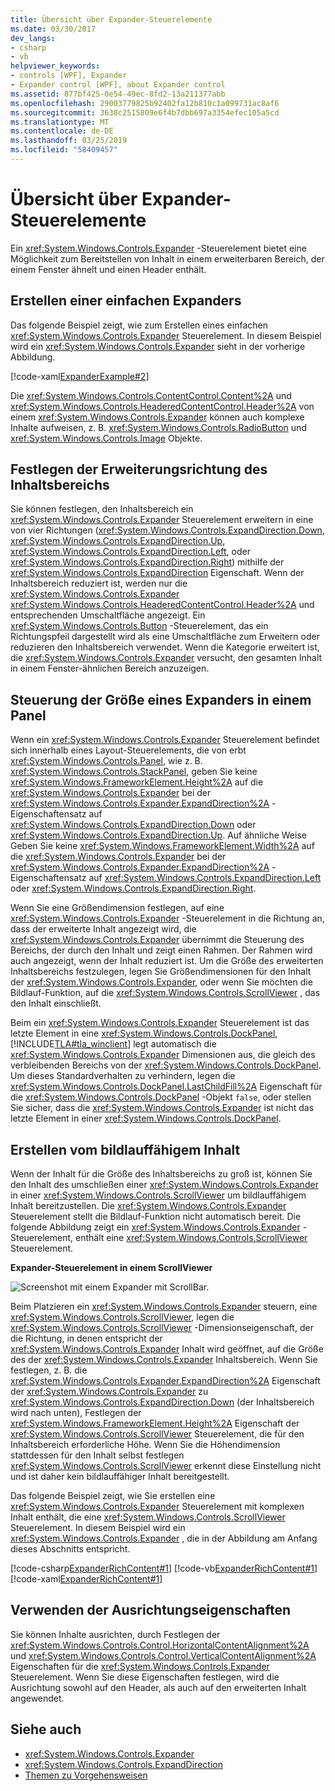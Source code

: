 ```yaml
---
title: Übersicht über Expander-Steuerelemente
ms.date: 03/30/2017
dev_langs:
- csharp
- vb
helpviewer_keywords:
- controls [WPF], Expander
- Expander control [WPF], about Expander control
ms.assetid: 877bf425-0e54-49ec-8fd2-13a211377abb
ms.openlocfilehash: 29003779825b92402fa12b810c1a099731ac8af6
ms.sourcegitcommit: 3630c2515809e6f4b7dbb697a3354efec105a5cd
ms.translationtype: MT
ms.contentlocale: de-DE
ms.lasthandoff: 03/25/2019
ms.locfileid: "58409457"
---
```

# <a name="expander-overview"></a>Übersicht über Expander-Steuerelemente
Ein <xref:System.Windows.Controls.Expander> -Steuerelement bietet eine Möglichkeit zum Bereitstellen von Inhalt in einem erweiterbaren Bereich, der einem Fenster ähnelt und einen Header enthält.  
  
  
<a name="CreatinganExpanderinXAML"></a>   
## <a name="creating-a-simple-expander"></a>Erstellen einer einfachen Expanders  
 Das folgende Beispiel zeigt, wie zum Erstellen eines einfachen <xref:System.Windows.Controls.Expander> Steuerelement. In diesem Beispiel wird ein <xref:System.Windows.Controls.Expander> sieht in der vorherige Abbildung.  
  
 [!code-xaml[ExpanderExample#2](~/samples/snippets/csharp/VS_Snippets_Wpf/ExpanderExample/CSharp/Page1.xaml#2)]  
  
 Die <xref:System.Windows.Controls.ContentControl.Content%2A> und <xref:System.Windows.Controls.HeaderedContentControl.Header%2A> von einem <xref:System.Windows.Controls.Expander> können auch komplexe Inhalte aufweisen, z. B. <xref:System.Windows.Controls.RadioButton> und <xref:System.Windows.Controls.Image> Objekte.  
  
<a name="SettingtheDirectionoftheExpandingWindow"></a>   
## <a name="setting-the-direction-of-the-expanding-content-area"></a>Festlegen der Erweiterungsrichtung des Inhaltsbereichs  
 Sie können festlegen, den Inhaltsbereich ein <xref:System.Windows.Controls.Expander> Steuerelement erweitern in eine von vier Richtungen (<xref:System.Windows.Controls.ExpandDirection.Down>, <xref:System.Windows.Controls.ExpandDirection.Up>, <xref:System.Windows.Controls.ExpandDirection.Left>, oder <xref:System.Windows.Controls.ExpandDirection.Right>) mithilfe der <xref:System.Windows.Controls.ExpandDirection> Eigenschaft. Wenn der Inhaltsbereich reduziert ist, werden nur die <xref:System.Windows.Controls.Expander> <xref:System.Windows.Controls.HeaderedContentControl.Header%2A> und entsprechenden Umschaltfläche angezeigt. Ein <xref:System.Windows.Controls.Button> -Steuerelement, das ein Richtungspfeil dargestellt wird als eine Umschaltfläche zum Erweitern oder reduzieren den Inhaltsbereich verwendet. Wenn die Kategorie erweitert ist, die <xref:System.Windows.Controls.Expander> versucht, den gesamten Inhalt in einem Fenster-ähnlichen Bereich anzuzeigen.  
  
<a name="SettingSizeDimensionsonanExpanderinaPanel"></a>   
## <a name="controlling-the-size-of-an-expander-in-a-panel"></a>Steuerung der Größe eines Expanders in einem Panel  
 Wenn ein <xref:System.Windows.Controls.Expander> Steuerelement befindet sich innerhalb eines Layout-Steuerelements, die von erbt <xref:System.Windows.Controls.Panel>, wie z. B. <xref:System.Windows.Controls.StackPanel>, geben Sie keine <xref:System.Windows.FrameworkElement.Height%2A> auf die <xref:System.Windows.Controls.Expander> bei der <xref:System.Windows.Controls.Expander.ExpandDirection%2A> -Eigenschaftensatz auf <xref:System.Windows.Controls.ExpandDirection.Down> oder <xref:System.Windows.Controls.ExpandDirection.Up>. Auf ähnliche Weise Geben Sie keine <xref:System.Windows.FrameworkElement.Width%2A> auf die <xref:System.Windows.Controls.Expander> bei der <xref:System.Windows.Controls.Expander.ExpandDirection%2A> -Eigenschaftensatz auf <xref:System.Windows.Controls.ExpandDirection.Left> oder <xref:System.Windows.Controls.ExpandDirection.Right>.  
  
 Wenn Sie eine Größendimension festlegen, auf eine <xref:System.Windows.Controls.Expander> -Steuerelement in die Richtung an, dass der erweiterte Inhalt angezeigt wird, die <xref:System.Windows.Controls.Expander> übernimmt die Steuerung des Bereichs, der durch den Inhalt und zeigt einen Rahmen. Der Rahmen wird auch angezeigt, wenn der Inhalt reduziert ist. Um die Größe des erweiterten Inhaltsbereichs festzulegen, legen Sie Größendimensionen für den Inhalt der <xref:System.Windows.Controls.Expander>, oder wenn Sie möchten die Bildlauf-Funktion, auf die <xref:System.Windows.Controls.ScrollViewer> , das den Inhalt einschließt.  
  
 Beim ein <xref:System.Windows.Controls.Expander> Steuerelement ist das letzte Element in eine <xref:System.Windows.Controls.DockPanel>, [!INCLUDE[TLA#tla_winclient](../../../../includes/tlasharptla-winclient-md.md)] legt automatisch die <xref:System.Windows.Controls.Expander> Dimensionen aus, die gleich des verbleibenden Bereichs von der <xref:System.Windows.Controls.DockPanel>. Um dieses Standardverhalten zu verhindern, legen die <xref:System.Windows.Controls.DockPanel.LastChildFill%2A> Eigenschaft für die <xref:System.Windows.Controls.DockPanel> -Objekt `false`, oder stellen Sie sicher, dass die <xref:System.Windows.Controls.Expander> ist nicht das letzte Element in einer <xref:System.Windows.Controls.DockPanel>.  
  
<a name="CreatingScrollableContent"></a>   
## <a name="creating-scrollable-content"></a>Erstellen vom bildlauffähigem Inhalt  
 Wenn der Inhalt für die Größe des Inhaltsbereichs zu groß ist, können Sie den Inhalt des umschließen einer <xref:System.Windows.Controls.Expander> in einer <xref:System.Windows.Controls.ScrollViewer> um bildlauffähigem Inhalt bereitzustellen. Die <xref:System.Windows.Controls.Expander> Steuerelement stellt die Bildlauf-Funktion nicht automatisch bereit. Die folgende Abbildung zeigt ein <xref:System.Windows.Controls.Expander> -Steuerelement, enthält eine <xref:System.Windows.Controls.ScrollViewer> Steuerelement.  
  
 **Expander-Steuerelement in einem ScrollViewer**  
  
 ![Screenshot mit einem Expander mit ScrollBar.](./media/expander-overview/expander-scrollbar-control.jpg)  
  
 Beim Platzieren ein <xref:System.Windows.Controls.Expander> steuern, eine <xref:System.Windows.Controls.ScrollViewer>, legen die <xref:System.Windows.Controls.ScrollViewer> -Dimensionseigenschaft, der die Richtung, in denen entspricht der <xref:System.Windows.Controls.Expander> Inhalt wird geöffnet, auf die Größe des der <xref:System.Windows.Controls.Expander> Inhaltsbereich. Wenn Sie festlegen, z. B. die <xref:System.Windows.Controls.Expander.ExpandDirection%2A> Eigenschaft der <xref:System.Windows.Controls.Expander> zu <xref:System.Windows.Controls.ExpandDirection.Down> (der Inhaltsbereich wird nach unten), Festlegen der <xref:System.Windows.FrameworkElement.Height%2A> Eigenschaft der <xref:System.Windows.Controls.ScrollViewer> Steuerelement, die für den Inhaltsbereich erforderliche Höhe. Wenn Sie die Höhendimension stattdessen für den Inhalt selbst festlegen <xref:System.Windows.Controls.ScrollViewer> erkennt diese Einstellung nicht und ist daher kein bildlauffähiger Inhalt bereitgestellt.  
  
 Das folgende Beispiel zeigt, wie Sie erstellen eine <xref:System.Windows.Controls.Expander> Steuerelement mit komplexen Inhalt enthält, die eine <xref:System.Windows.Controls.ScrollViewer> Steuerelement. In diesem Beispiel wird ein <xref:System.Windows.Controls.Expander> , die in der Abbildung am Anfang dieses Abschnitts entspricht.  
  
 [!code-csharp[ExpanderRichContent#1](~/samples/snippets/csharp/VS_Snippets_Wpf/ExpanderRichContent/CSharp/Window1.xaml.cs#1)]
 [!code-vb[ExpanderRichContent#1](~/samples/snippets/visualbasic/VS_Snippets_Wpf/ExpanderRichContent/VisualBasic/Window1.xaml.vb#1)]
 [!code-xaml[ExpanderRichContent#1](~/samples/snippets/csharp/VS_Snippets_Wpf/ExpanderRichContent/CSharp/Window1.xaml#1)]  
  
<a name="UsingtheAlignmentProperties"></a>   
## <a name="using-the-alignment-properties"></a>Verwenden der Ausrichtungseigenschaften  
 Sie können Inhalte ausrichten, durch Festlegen der <xref:System.Windows.Controls.Control.HorizontalContentAlignment%2A> und <xref:System.Windows.Controls.Control.VerticalContentAlignment%2A> Eigenschaften für die <xref:System.Windows.Controls.Expander> Steuerelement. Wenn Sie diese Eigenschaften festlegen, wird die Ausrichtung sowohl auf den Header, als auch auf den erweiterten Inhalt angewendet.  
  
## <a name="see-also"></a>Siehe auch
- <xref:System.Windows.Controls.Expander>
- <xref:System.Windows.Controls.ExpandDirection>
- [Themen zu Vorgehensweisen](expander-how-to-topics.md)
